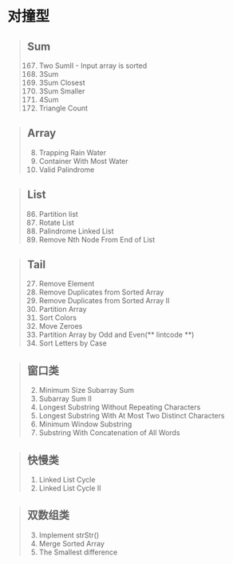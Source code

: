 # 对撞型 #
> ## Sum ##
> 167. Two SumII - Input array is sorted
> 15. 3Sum
> 16. 3Sum Closest
> 259. 3Sum Smaller
> 18. 4Sum
> 5. Triangle Count

> ## Array ##
> 8. Trapping Rain Water
> 9. Container With Most Water
> 10. Valid Palindrome

> ## List ##
> 86. Partition list
> 61. Rotate List
> 11. Palindrome Linked List
> 1. Remove Nth Node From End of List

> ## Tail ##
> 27. Remove Element
> 26. Remove Duplicates from Sorted Array
> 80. Remove Duplicates from Sorted Array II
> 4. Partition Array
> 75. Sort Colors
> 283. Move Zeroes
> 7. Partition Array by Odd and Even(** lintcode **)
> 8. Sort Letters by Case


> ## 窗口类 ##
> 2. Minimum Size Subarray Sum
> 2. Subarray Sum II
> 3. Longest Substring Without Repeating Characters
> 4. Longest Substring With At Most Two Distinct Characters
> 5. Minimum Window Substring
> 6. Substring With Concatenation of All Words


> ## 快慢类 ##
> 1. Linked List Cycle
> 2. Linked List Cycle II

> ## 双数组类 ##
> 3. Implement strStr()
> 5. Merge Sorted Array
> 10. The Smallest difference
